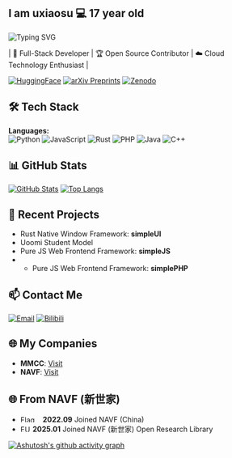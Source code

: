 ## I am uxiaosu 💻 17 year old

![Typing SVG](https://readme-typing-svg.demolab.com/?lines=Scienceknows+no+bounds.+科学永无止境;Long-live-science!+科学万岁！&width=400&height=40&color=007BFF&speed=40&loop=true)

| 🔭 Full-Stack Developer | 🏆 Open Source Contributor | ☁️ Cloud Technology Enthusiast |

[![HuggingFace](https://img.shields.io/badge/-HuggingFace-FF6600?style=flat-square&logo=huggingface&logoColor=white  )](https://huggingface.co/Uoomi-ai  ) [![arXiv Preprints](https://img.shields.io/badge/-arXiv-232323?style=flat-square&logo=arxiv&logoColor=white  )](https://arxiv.org/yourprofile  ) [![Zenodo](https://img.shields.io/badge/-Zenodo-232323?style=flat-square&logo=zenodo&logoColor=white  )](https://zenodo.org/communities/nvaf/records?q=&l=list&p=1&s=10&sort=newest  )
## 🛠 Tech Stack

**Languages:**  
![Python](https://img.shields.io/badge/-Python-3776AB?style=flat-square&logo=python&logoColor=white  ) ![JavaScript](https://img.shields.io/badge/-JavaScript-F7DF1E?style=flat-square&logo=javascript&logoColor=black  ) ![Rust](https://img.shields.io/badge/-Rust-000000?style=flat-square&logo=rust&logoColor=white  ) ![PHP](https://img.shields.io/badge/-PHP-777BB4?style=flat-square&logo=php&logoColor=white  ) ![Java](https://img.shields.io/badge/-Java-ED8B00?style=flat-square&logo=java&logoColor=white  ) ![C++](https://img.shields.io/badge/C%2B%2B-00599C.svg?logo=c%2B%2B&logoColor=white  )

## 📊 GitHub Stats

[![GitHub Stats](https://github-readme-stats.vercel.app/api?username=uxiaosu&show_icons=true&theme=&langs_count=0  )](https://github.com/uxiaosu  ) [![Top Langs](https://github-readme-stats.vercel.app/api/top-langs/?username=uxiaosu&layout=compact&theme=&langs_count=200  )](https://github.com/uxiaosu  )

## 🌱 Recent Projects

- Rust Native Window Framework: **simpleUI**  
- Uoomi Student Model  
- Pure JS Web Frontend Framework: **simpleJS**
- - Pure JS Web Frontend Framework: **simplePHP**

## 📫 Contact Me

 [![Email](https://img.shields.io/badge/-Email-D14836?style=flat-square&logo=gmail&logoColor=white  )](mailto:luxiaosu@foxmail.com)  [![Bilibili](https://img.shields.io/badge/-Bilibili-00A1D6?style=flat-square&logo=bilibili&logoColor=white  )](https://space.bilibili.com/1504380151?spm_id_from=333.337.0.0  )

## 🌐 My Companies

- **MMCC**: [Visit](https://yourcompany.com  )  
- **NAVF**: [Visit](https://yourcompany.com  )

## 🌐 From NAVF (新世家)

- <img src="https://www.gov.cn/xinwen/2021-01/01/W020220405465362098561.jpg" width="40" height="13" alt="Flag of China"> **2022.09** Joined NAVF (China)  
- <img src="https://flagpedia.asia/data/org/vector/eu.svg" width="20" height="13" alt="EUFlag"> **2025.01** Joined NAVF (新世家) Open Research Library

[![Ashutosh's github activity graph](https://github-readme-activity-graph.vercel.app/graph?username=uxiaosu&theme=green  )](https://github.com/ashutosh00710/github-readme-activity-graph  )
